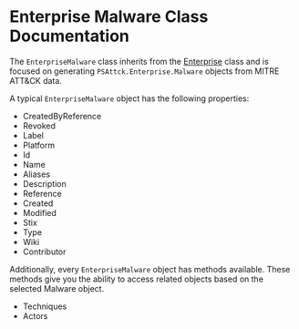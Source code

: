 # Enterprise Malware Class Documentation

The `EnterpriseMalware` class inherits from the [Enterprise](Enterprise.md) class and is focused on generating `PSAttck.Enterprise.Malware` objects from MITRE ATT&CK data.

A typical `EnterpriseMalware` object has the following properties:

* CreatedByReference
* Revoked
* Label
* Platform
* Id
* Name
* Aliases
* Description
* Reference
* Created
* Modified
* Stix
* Type
* Wiki
* Contributor

Additionally, every `EnterpriseMalware` object has methods available.  These methods give you the ability to access related objects based on the selected Malware object.

* Techniques
* Actors